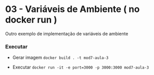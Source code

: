 # 03 - Variáveis de Ambiente ( no docker run )

Outro exemplo de implementação de variáveis de ambiente

### Executar
- Gerar imagem ```docker build . -t mod7-aula-3```

- Executar ```docker run -it -e port=3000 -p 3000:3000 mod7-aula-3```

